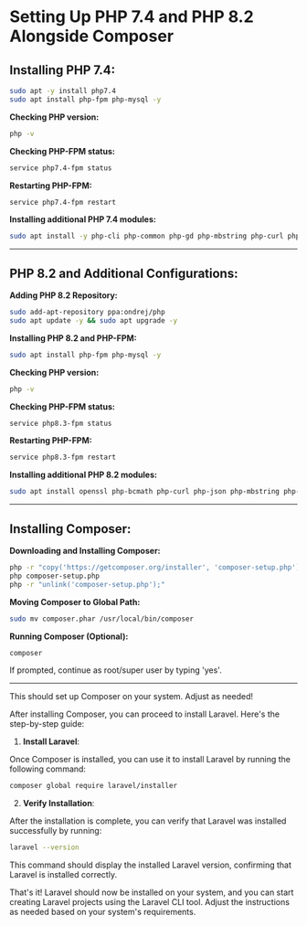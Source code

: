 # Setting Up PHP 7.4 and PHP 8.2 Alongside Composer

## **Installing PHP 7.4:**

```bash
sudo apt -y install php7.4
sudo apt install php-fpm php-mysql -y
```

**Checking PHP version:**
```bash
php -v
```

**Checking PHP-FPM status:**

```bash
service php7.4-fpm status
```

**Restarting PHP-FPM:**

```bash
service php7.4-fpm restart
```

**Installing additional PHP 7.4 modules:**

```bash
sudo apt install -y php-cli php-common php-gd php-mbstring php-curl php-xml php-bcmath openssl php-json php-tokenizer php-zip
```

---

## PHP 8.2 and Additional Configurations:

**Adding PHP 8.2 Repository:**

```bash
sudo add-apt-repository ppa:ondrej/php
sudo apt update -y && sudo apt upgrade -y
```

**Installing PHP 8.2 and PHP-FPM:**

```bash
sudo apt install php-fpm php-mysql -y
```

**Checking PHP version:**

```bash
php -v
```

**Checking PHP-FPM status:**

```bash
service php8.3-fpm status
```

**Restarting PHP-FPM:**

```bash
service php8.3-fpm restart
```

**Installing additional PHP 8.2 modules:**

```bash
sudo apt install openssl php-bcmath php-curl php-json php-mbstring php-xml php-zip -y
```

---

## Installing Composer:

**Downloading and Installing Composer:**

```bash
php -r "copy('https://getcomposer.org/installer', 'composer-setup.php');"
php composer-setup.php
php -r "unlink('composer-setup.php');"
```

**Moving Composer to Global Path:**

```bash
sudo mv composer.phar /usr/local/bin/composer
```

**Running Composer (Optional):**

```bash
composer
```

If prompted, continue as root/super user by typing 'yes'.

---

This should set up Composer on your system. Adjust as needed!

After installing Composer, you can proceed to install Laravel. Here's the step-by-step guide:

1. **Install Laravel**:

Once Composer is installed, you can use it to install Laravel by running the following command:

```bash
composer global require laravel/installer
```

2. **Verify Installation**:

After the installation is complete, you can verify that Laravel was installed successfully by running:

```bash
laravel --version
```

This command should display the installed Laravel version, confirming that Laravel is installed correctly.

That's it! Laravel should now be installed on your system, and you can start creating Laravel projects using the Laravel CLI tool. Adjust the instructions as needed based on your system's requirements.